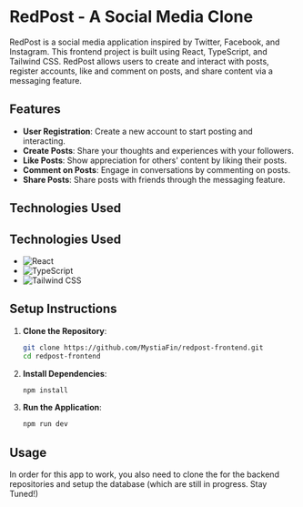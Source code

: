 # RedPost - A Social Media Clone

RedPost is a social media application inspired by Twitter, Facebook, and Instagram. This frontend project is built using React, TypeScript, and Tailwind CSS. RedPost allows users to create and interact with posts, register accounts, like and comment on posts, and share content via a messaging feature.

## Features

- **User Registration**: Create a new account to start posting and interacting.
- **Create Posts**: Share your thoughts and experiences with your followers.
- **Like Posts**: Show appreciation for others' content by liking their posts.
- **Comment on Posts**: Engage in conversations by commenting on posts.
- **Share Posts**: Share posts with friends through the messaging feature.

## Technologies Used
## Technologies Used

- ![React](https://img.shields.io/badge/React-20232A?style=for-the-badge&logo=react&logoColor=61DAFB)
- ![TypeScript](https://img.shields.io/badge/TypeScript-007ACC?style=for-the-badge&logo=typescript&logoColor=white)
- ![Tailwind CSS](https://img.shields.io/badge/Tailwind_CSS-38B2AC?style=for-the-badge&logo=tailwind-css&logoColor=white)

## Setup Instructions

1. **Clone the Repository**:
    ```bash
    git clone https://github.com/MystiaFin/redpost-frontend.git
    cd redpost-frontend
    ```

2. **Install Dependencies**:
    ```bash
    npm install
    ```

3. **Run the Application**:
    ```bash
    npm run dev
    ```

## Usage

In order for this app to work, you also need to clone the for the backend repositories and setup the database (which are still in progress. Stay Tuned!)

